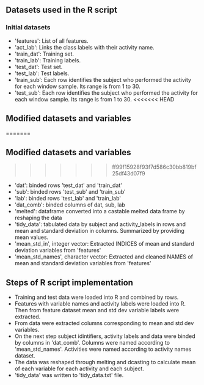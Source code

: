 ## Datasets used in the R script
### Initial datasets
* 'features': List of all features.
* 'act_lab': Links the class labels with their activity name.
* 'train_dat': Training set.
* 'train_lab': Training labels.
* 'test_dat': Test set.
* 'test_lab': Test labels.
* 'train_sub': Each row identifies the subject who performed the activity for each window sample. Its range is from 1 to 30. 
* 'test_sub': Each row identifies the subject who performed the activity for each window sample. Its range is from 1 to 30.
<<<<<<< HEAD

## Modified datasets and variables

=======
## Modified datasets and variables
>>>>>>> ff99f15928f93f7d586c30bb819bf25df43d07f9
* 'dat': binded rows 'test_dat' and 'train_dat'
* 'sub': binded rows 'test_sub' and 'train_sub'
* 'lab': binded rows 'test_lab' and 'train_lab'
* 'dat_comb': binded columns of dat, sub, lab
* 'melted': dataframe converted into a castable melted data frame by reshaping the data
* 'tidy_data': tabulated data by subject and activity_labels in rows and mean and standard deviation in columns. Summarized by providing mean values.
* 'mean_std_in', integer vector: Extracted INDICES of mean and standard deviation variables from 'features'
* 'mean_std_names', character vector: Extracted and cleaned NAMES of mean and standard deviation variables from 'features'

## Steps of R script implementation

* Training and test data were loaded into R and combined by rows. 
* Features with variable names and activity labels were loaded into R. Then from feature dataset mean and std dev variable labels were extracted.
* From data were extracted columns corresponding to mean and std dev variables.
* On the next step subject idintifiers, activity labels and data were binded by columns in 'dat_comb'. Columns were named according to 'mean_std_names'. Activities were named according to activity names dataset.
* The data was reshaped through melting and dcasting to calculate mean of each variable for each activity and each subject.
* 'tidy_data' was written to 'tidy_data.txt' file.
